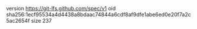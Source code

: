 version https://git-lfs.github.com/spec/v1
oid sha256:1ecf95534a4d4438a8bdaac74844a6cdf8af9dfe1abe6ed0e20f7a2c5ac2654f
size 237
